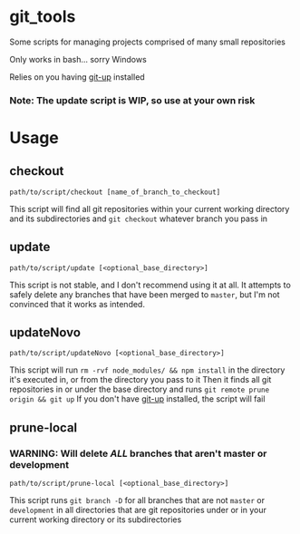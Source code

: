 # git_tools

Some scripts for managing projects comprised of many small repositories

Only works in bash... sorry Windows

Relies on you having [git-up](https://github.com/msiemens/PyGitUp) installed

### Note: The update script is WIP, so use at your own risk

# Usage

## checkout
    
    path/to/script/checkout [name_of_branch_to_checkout]
    
This script will find all git repositories within your current working directory and its subdirectories and `git checkout` whatever branch you pass in

## update

    path/to/script/update [<optional_base_directory>]
    
This script is not stable, and I don't recommend using it at all.
It attempts to safely delete any branches that have been merged to `master`, but I'm not convinced that it works as intended.

## updateNovo

    path/to/script/updateNovo [<optional_base_directory>]

This script will run `rm -rvf node_modules/ && npm install` in the directory it's executed in, or from the directory you pass to it
Then it finds all git repositories in or under the base directory and runs `git remote prune origin && git up`
If you don't have [git-up](https://github.com/msiemens/PyGitUp) installed, the script will fail

## prune-local
### WARNING: Will delete *ALL* branches that aren't master or development

    path/to/script/prune-local [<optional_base_directory>]
    
This script runs `git branch -D` for all branches that are not `master` or `development` in all directories that are git repositories under or in your current working directory or its subdirectories
